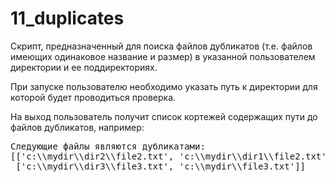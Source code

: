 # 11_duplicates
Скрипт, предназначенный для поиска файлов дубликатов (т.е. файлов имеющих одинаковое название и размер) в указанной пользователем директории и ее поддиректориях.

При запуске пользователю необходимо указать путь к директории для которой будет проводиться проверка.

На выход пользователь получит список кортежей содержащих пути до файлов дубликатов, например:
<pre>Cледующие файлы являются дубликатами:
[['c:\\mydir\\dir2\\file2.txt', 'c:\\mydir\\dir1\\file2.txt'],
 ['c:\\mydir\\dir3\\file3.txt', 'c:\\mydir\\file3.txt']]</pre>
